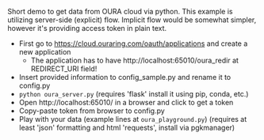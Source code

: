 Short demo to get data from OURA cloud via python.
This example is utilizing server-side (explicit) flow. Implicit flow would be somewhat simpler, however it's providing access token in plain text.

* First go to https://cloud.ouraring.com/oauth/applications and create a new application
    * The application has to have http://localhost:65010/oura_redir at REDIRECT_URI field!
* Insert provided information to config_sample.py and rename it to config.py
* `python oura_server.py` (requires 'flask' install it using pip, conda, etc.)
* Open http://localhost:65010/ in a browser and click to get a token
* Copy-paste token from browser to config.py
* Play with your data (example lines at `oura_playground.py`) (requires at least 'json' formatting and html 'requests', install via pgkmanager)
